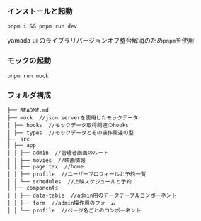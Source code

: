 ### インストールと起動

`pnpm i && pnpm run dev`

yamada ui のライブラリバージョンオフ整合解消のため`pnpm`を使用

### モックの起動

`pnpm run mock`

### フォルダ構成

```
├── README.md
├── mock  //json serverを使用したモックデータ
│ ├── hooks  //モックデータ取得関連のhooks
│ ├── types  //モックデータとその操作関連の型
├── src
│ ├── app
│ │ ├── admin  //管理者画面のルート
│ │ ├── movies  //映画情報
│ │ ├── page.tsx  //home
│ │ ├── profile  //ユーザープロフィールと予約一覧
│ │ └── schedules  //上映スケジュールと予約
│ ├── components
│ │ ├── data-table  //admin用のデータテーブルコンポーネント
│ │ ├── form  //admin操作用のフォーム
│ │ └── profile  //ページ名ごとのコンポーネント
```

